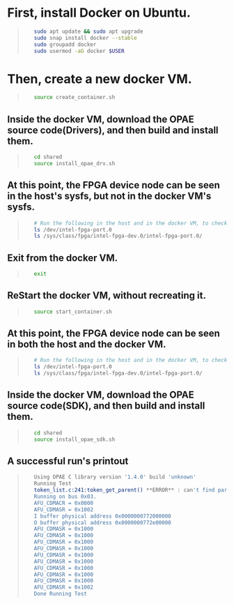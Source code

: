 # First, install Docker on Ubuntu.

>
>```bash
>    sudo apt update && sudo apt upgrade
>    sudo snap install docker --stable
>    sudo groupadd docker
>    sudo usermod -aG docker $USER


# Then, create a new docker VM.

>
>```bash
>    source create_container.sh

## Inside the docker VM, download the OPAE source code(Drivers), and then build and install them.

>
>```bash
>    cd shared
>    source install_opae_drv.sh

## At this point, the FPGA device node can be seen in the host's sysfs, but not in the docker VM's sysfs.

>
>```bash
>    # Run the following in the host and in the docker VM, to check the driver status
>    ls /dev/intel-fpga-port.0 
>    ls /sys/class/fpga/intel-fpga-dev.0/intel-fpga-port.0/

## Exit from the docker VM.

>
>```bash
>    exit

## ReStart the docker VM, without recreating it.

>
>```bash
>    source start_container.sh

## At this point, the FPGA device node can be seen in both the host and the docker VM.

>
>```bash
>    # Run the following in the host and in the docker VM, to check the driver status
>    ls /dev/intel-fpga-port.0 
>    ls /sys/class/fpga/intel-fpga-dev.0/intel-fpga-port.0/


## Inside the docker VM, download the OPAE source code(SDK), and then build and install them.

>
>```bash
>    cd shared
>    source install_opae_sdk.sh

## A successful run's printout

>
>```bash
>    Using OPAE C library version '1.4.0' build 'unknown'
>    Running Test
>    token_list.c:241:token_get_parent() **ERROR** : can't find parent in: /sys/class/fpga/intel-fpga-dev.0/
>    Running on bus 0x03.
>    AFU_CDMACR = 0x0000
>    AFU_CDMASR = 0x1002
>    I buffer physical address 0x0000000772000000
>    O buffer physical address 0x0000000772e00000
>    AFU_CDMASR = 0x1000
>    AFU_CDMASR = 0x1000
>    AFU_CDMASR = 0x1000
>    AFU_CDMASR = 0x1000
>    AFU_CDMASR = 0x1000
>    AFU_CDMASR = 0x1000
>    AFU_CDMASR = 0x1000
>    AFU_CDMASR = 0x1000
>    AFU_CDMASR = 0x1000
>    AFU_CDMASR = 0x1002
>    Done Running Test


